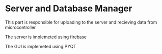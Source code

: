 # Server and Database Manager
This part is responsible for uploading to the server and recieving data from microcontroller

The server is implemeted using firebase

The GUI is implemeted using PYQT